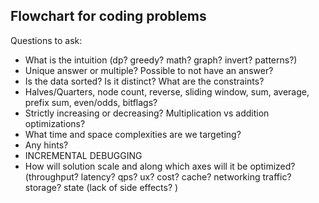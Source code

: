 ## Flowchart for coding problems
Questions to ask:

- What is the intuition (dp? greedy? math? graph? invert? patterns?) 
- Unique answer or multiple? Possible to not have an answer?
- Is the data sorted? Is it distinct? What are the constraints?
- Halves/Quarters, node count, reverse, sliding window, sum, average, prefix sum, even/odds, bitflags?
- Strictly increasing or decreasing? Multiplication vs addition optimizations?
- What time and space complexities are we targeting?
- Any hints?
- INCREMENTAL DEBUGGING
- How will solution scale and along which axes will it be optimized? (throughput? latency? qps? ux? cost? cache? networking traffic? storage? state (lack of side effects? )